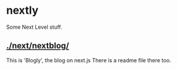 # nextly
Some Next Level stuff.

## [./next/nextblog/](/next/nextblog)
This is 'Blogly', the blog on next.js 
There is a readme file there too.
